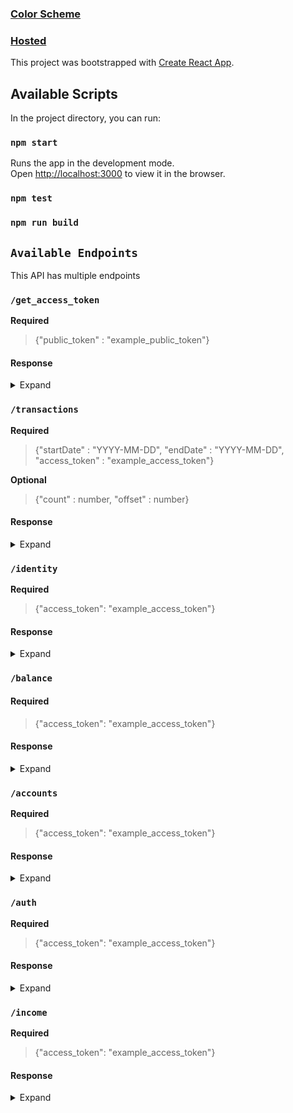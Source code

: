 ### [Color Scheme](https://color.adobe.com/create/color-wheel/?base=2&rule=Analogous&selected=0&name=My%20Color%20Theme&mode=rgb&rgbvalues=0.7376605804152007,0.31463336475735626,1,0.4347114956992402,0.2816101618322564,0.91,0.3104448648402848,0.3969059218085319,1,0.2370048270046591,0.563989852135519,0.91,0.2751764203359873,0.8886264713676254,1&swatchOrder=0,1,2,3,4)

### [Hosted](https://tapbanking.firebaseapp.com/)

This project was bootstrapped with [Create React App](https://github.com/facebook/create-react-app).

## Available Scripts

In the project directory, you can run:

### `npm start`

Runs the app in the development mode.<br>
Open [http://localhost:3000](http://localhost:3000) to view it in the browser.


### `npm test`


### `npm run build`



## `Available Endpoints`

This API has multiple endpoints

### `/get_access_token`

**Required**

> {"public_token" : "example_public_token"}

#### Response
<details><summary>Expand</summary>
 <p>
   
   ```JSON
   {
      "access_token": "example_access_token",
      "item_id": "example_item_id",
      "error": null
    }
```
   
 </p>
 </details>


### `/transactions`

**Required**

> {"startDate" : "YYYY-MM-DD",
> "endDate" : "YYYY-MM-DD",
> "access_token" : "example_access_token"}

**Optional**
> {"count" : number,
> "offset" : number}

#### Response
<details><summary>Expand</summary>
<p>

```Json
http code 200
{
 "accounts": [{object}],
 "transactions": [{
    "account_id": "vokyE5Rn6vHKqDLRXEn5fne7LwbKPLIXGK98d",
    "amount": 2307.21,
    "iso_currency_code": "USD",
    "unofficial_currency_code": null,
    "category": [
      "Shops",
      "Computers and Electronics"
    ],
    "category_id": "19013000",
    "date": "2017-01-29",
    "location": {
     "address": "300 Post St",
     "city": "San Francisco",
     "state": "CA",
     "zip": "94108",
     "lat": null,
     "lon": null
    },
    "name": "Apple Store",
    "payment_meta": Object,
    "pending": false,
    "pending_transaction_id": null,
    "account_owner": null,
    "transaction_id": "lPNjeW1nR6CDn5okmGQ6hEpMo4lLNoSrzqDje",
    "transaction_type": "place"
   }, {
    "account_id": "XA96y1wW3xS7wKyEdbRzFkpZov6x1ohxMXwep",
    "amount": 78.5,
    "iso_currency_code": "USD",
    "unofficial_currency_code": null,
    "category": [
      "Food and Drink",
      "Restaurants"
    ],
    "category_id": "13005000",
    "date": "2017-01-29",
    "location": {
      "address": "262 W 15th St",
      "city": "New York",
      "state": "NY",
      "zip": "10011",
      "lat": 40.740352,
      "lon": -74.001761
    },
    "name": "Golden Crepes",
    "payment_meta": Object,
    "pending": false,
    "pending_transaction_id": null,
    "account_owner": null,
    "transaction_id": "4WPD9vV5A1cogJwyQ5kVFB3vPEmpXPS3qvjXQ",
    "transaction_type": "place"
  }],
  "item": {Object},
  "total_transactions": Number,
  "request_id": "45QSn"
}
 ```

</p>
</details>

### `/identity`

**Required**

> {"access_token": "example_access_token"}

#### Response
<details><summary>Expand</summary>
<p>

```JSON
http code 200
{
  "accounts": [{object}],
  "identity": {
    "addresses": [
      {
        "accounts": [
          "Plaid Checking 0000",
          "Plaid Saving 1111",
          "Plaid CD 2222"
        ],
        "data": {
          "city": "Malakoff",
          "state": "NY",
          "street": "2992 Cameron Road",
          "zip": "14236"
        },
        "primary": true
      },
      {
        "accounts": [
          "Plaid Credit Card 3333"
        ],
        "data": {
          "city": "San Matias",
          "state": "CA",
          "street": "2493 Leisure Lane",
          "zip": "93405-2255"
        },
        "primary": false
      }
    ],
    "emails": [
      {
        "data": "accountholder0@example.com",
        "primary": true,
        "type": "primary"
      }
    ],
    "names": [
      "Alberta Bobbeth Charleson"
    ],
    "phone_numbers": [{
      "primary": true,
      "type": "home",
      "data": "4673956022"
    }],
  },
  "item": {object},
  "request_id": "m8MDnv9okwxFNBV"
}
```

</p>
</details>



### `/balance`

#### Required

> {"access_token": "example_access_token"}

#### Response
<details><summary>Expand</summary>
<p>


```JSON
http code 200
{
  "accounts": [{
     "account_id": "QKKzevvp33HxPWpoqn6rI13BxW4awNSjnw4xv",
     "balances": {
       "available": 100,
       "current": 110,
       "limit": null,
       "iso_currency_code": "USD",
       "unofficial_currency_code": null
     },
     "mask": "0000",
     "name": "Plaid Checking",
     "official_name": "Plaid Gold Checking",
     "subtype": "checking",
     "type": "depository"
  }],
  "item": {object},
  "request_id": "m8MDnv9okwxFNBV"
}
```

</p>
</details>



### `/accounts`

**Required**

> {"access_token": "example_access_token"}

#### Response
<details><summary>Expand</summary>
<p>
  
```JSON
http code 200
{
  "accounts": [{
     "account_id": "QKKzevvp33HxPWpoqn6rI13BxW4awNSjnw4xv",
     "balances": {
       "available": 100,
       "current": 110,
       "limit": null,
       "iso_currency_code": "USD",
       "unofficial_currency_code": null
     },
     "mask": "0000",
     "name": "Plaid Checking",
     "official_name": "Plaid Gold Checking",
     "subtype": "checking",
     "type": "depository"
  }],
  "item": {object},
  "request_id": "m8MDnv9okwxFNBV"
}
```

</p>
</details>



### `/auth`

**Required**

> {"access_token": "example_access_token"}

#### Response
<details><summary>Expand</summary>
<p>

```JSON
http code 200
{
  "accounts": [{
    "account_id": "vzeNDwK7KQIm4yEog683uElbp9GRLEFXGK98D",
    "balances": {
      "available": 100,
      "current": 110,
      "limit": null,
      "iso_currency_code": "USD",
      "unofficial_currency_code": null,
    },
    "mask": "0000",
    "name": "Plaid Checking",
    "official_name": "Plaid Gold Checking",
    "subtype": "checking",
    "type": "depository"
  }],
  "numbers": {
     "ach": [{
      "account": "9900009606",
      "account_id": "vzeNDwK7KQIm4yEog683uElbp9GRLEFXGK98D",
      "routing": "011401533",
      "wire_routing": "021000021"
     }],
     "eft": []
  },
  "item": {Object},
  "request_id": "m8MDnv9okwxFNBV"
}
```

</p>
</details>



### `/income`

**Required**

> {"access_token": "example_access_token"}

#### Response
<details><summary>Expand</summary>
<p>

```JSON
http code 200
{
  "item": {Object},
  "income": {
    "income_streams": [
      {
        "confidence": 1,
        "days": 518,
        "monthly_income": 1601,
        "name": "PLAID"
      },
      {
        "confidence": 0.95,
        "days": 415,
        "monthly_income": 1530,
        "name": "BAGUETTES INC"
      }
    ],
    "last_year_income": 28072,
    "last_year_income_before_tax": 38681,
    "projected_yearly_income": 19444,
    "projected_yearly_income_before_tax": 26291,
    "max_number_of_overlapping_income_streams": 2,
    "number_of_income_streams": 2
  },
  "request_id": "m8MDnv9okwxFNBV"
}
```

</p>
</details>
